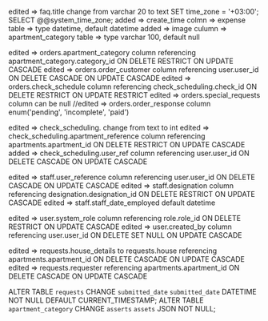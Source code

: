
edited => faq.title change from varchar 20 to text
SET time_zone = '+03:00'; SELECT @@system_time_zone;
added => create_time colmn => expense table => type datetime, default datetime
added => image culumn => apartment_category table => type varchar 100, default null

edited => orders.apartment_category column referencing apartment_category.category_id ON DELETE RESTRICT ON UPDATE CASCADE
edited => orders.order_customer column referencing user.user_id ON DELETE CASCADE ON UPDATE CASCADE
edited => orders.check_schedule column referencing check_scheduling.check_id ON DELETE RESTRICT ON UPDATE RESTRICT
edited => orders.special_requests column can be null
//edited => orders.order_response column enum('pending', 'incomplete', 'paid')

edited => check_scheduling. change from text to int
edited => check_scheduling.apartment_reference column referencing apartments.apartment_id ON DELETE RESTRICT ON UPDATE CASCADE
added => check_scheduling.user_ref column referencing user.user_id ON DELETE CASCADE ON UPDATE CASCADE

edited => staff.user_reference column referencing user.user_id ON DELETE CASCADE ON UPDATE CASCADE
edited => staff.designation column referencing designation.designation_id ON DELETE RESTRICT ON UPDATE CASCADE
edited => staff.staff_date_employed default datetime

edited => user.system_role column referencing role.role_id ON DELETE RESTRICT ON UPDATE CASCADE
edited => user.created_by column referencing user.user_id ON DELETE SET NULL ON UPDATE CASCADE

edited => requests.house_details to requests.house referencing apartments.apartment_id ON DELETE CASCADE ON UPDATE CASCADE
edited => requests.requester referencing apartments.apartment_id ON DELETE CASCADE ON UPDATE CASCADE

ALTER TABLE `requests` CHANGE `submitted_date` `submitted_date` DATETIME NOT NULL DEFAULT CURRENT_TIMESTAMP;
ALTER TABLE `apartment_category` CHANGE `asserts` `assets` JSON NOT NULL;